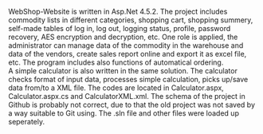 WebShop-Website is written in Asp.Net 4.5.2.
The project includes commodity lists in different categories, shopping cart, shopping summery, self-made tables of log in, log out, logging status, profile, password recovery, AES encryption and decryption, etc. One role is applied, the administrator can manage data of the commodity in the warehouse and data of the vendors, create sales report online and export it as excel file, etc. The program includes also functions of automatical ordering.   
A simple calculator is also written in the same solution. The calculator checks format of input data, processes simple calculation, picks up/save data from/to a XML file. The codes are located in Calculator.aspx, Calculator.aspx.cs and CalculatorXML.xml.
The schema of the project in Github is probably not correct, due to that the old project was not saved by a way suitable to Git using. The .sln file and other files were loaded up seperately. 
